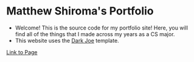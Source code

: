 # Matthew Shiroma's Portfolio

- Welcome! This is the source code for my portfolio site! Here, you will find all of the things that I made across my years as a CS major.
- This website uses the [Dark Joe](https://themewagon.com/themes/dark-joe-responsive-one-page-personal-website-template/) template.

[Link to Page](https://maishiro.me)
